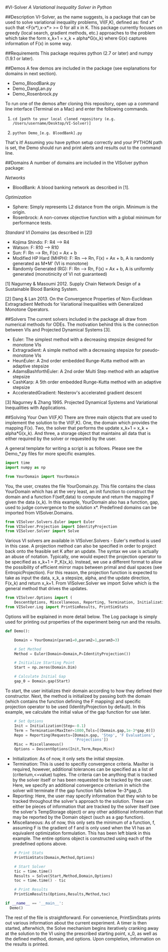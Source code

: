#VI-Solver
*A Variational Inequality Solver in Python*

##Description
VI-Solver, as the name suggests, is a package that can be used to solve variational inequality problems, VI(F,K), defined as: find x\* such that  \<F(x\*),x-x\*\> >= 0 for all x in K.  This package currently focuses on greedy (local search, gradient methods, etc.) approaches to the problem which take the form x\_k+1 = x\_k + alpha*G(x\_k) where G(x) captures information of F(x) in some way.

##Requirements
This package requires python (2.7 or later) and numpy (1.9.1 or later).

##Demos
A few demos are included in the package (see explanations for domains in next section).

- Demo_BloodBank.py
- Demo_DangLan.py
- Demo_Rosenbrock.py

To run one of the demos after cloning this repository, open up a command line interface (Terminal on a Mac) and enter the following commands.

1) `cd [path to your local cloned repository (e.g. /Users/username/Desktop/VI-Solver)]`

2) `python Demo_[e.g. BloodBank].py`

That's it! Assuming you have python setup correctly and your PYTHON path is set, the Demo should run and print alerts and results out to the command line.

##Domains
A number of domains are included in the VISolver python package:

*Networks*

- BloodBank: A blood banking network as described in [1].

*Optimization*

- Sphere: Simply represents L2 distance from the origin.  Minimum is the origin.
- Rosenbrock: A non-convex objective function with a global minimum for performance tests.

*Standard VI Domains* (as described in [2])

- Kojima Shindo: F: R4 --> R4
- Watson: F: R10 --> R10
- Sun: F: Rn --> Rn, F(x) = Ax + b
- Modified HP Hard (MHPH): F: Rn --> Rn, F(x) = Ax + b, A is randomly generated as M*M' (VI is monotone)
- Randomly Generated (RG): F: Rn --> Rn, F(x) = Ax + b, A is uniformly generated (monotinicity of VI not guaranteed)

[1] Nagurney & Masoumi 2012. Supply Chain Network Design of a Sustainable Blood Banking System.

[2] Dang & Lan 2013. On the Convergence Properties of Non-Euclidean Extragradient Methods for Variational Inequalities with Generalized Monotone Operators.

##Solvers
The current solvers included in the package all draw from numerical methods for ODEs.  The motivation behind this is the connection between VIs and Projected Dynamical Systems [3].

- Euler: The simplest method with a decreasing stepsize designed for monotone VIs
- Extragradient: A simple method with a decreasing stepsize for pseudo-monotone VIs
- HeunEuler: A 2nd order embedded Runge-Kutta method with an adaptive stepsize
- AdamsBashforthEuler: A 2nd order Multi Step method with an adaptive stepsize
- CashKarp: A 5th order embedded Runge-Kutta method with an adaptive stepsize
- AcceleratedGradient: Nesterov's accelerated gradient descent

[3] Nagurney & Zhang 1995. Projected Dynamical Systems and Variational Inequalities with Applications.

##Solving Your Own VI(F,K)
There are three main objects that are used to implement the solution to the VI(F,K). One, the domain which provides the mapping F(x).  Two, the solver that performs the update x\_k+1 = x\_k + alpha*G(x\_k).  And three, a storage object that maintains all data that is either required by the solver or requested by the user.

A general template for writing a script is as follows.  Please see the Demo_*.py files for more specific examples.
```python
import time
import numpy as np

from YourDomain import YourDomain
```
You, the user, creates the file YourDomain.py.  This file contains the class YourDomain which has at the very least, an init function to construct the domain and a function F(self,data) to compute and return the mapping F given the data (x\_k).  In this example, YourDomain also has a function, gap, used to judge convergence to the solution x\*.  Predefined domains can be imported from VISolver.Domains.
```python
from VISolver.Solvers.Euler import Euler
from VISolver.Projection import IdentityProjection
from VISolver.Solver import Solve
```
Various VI solvers are available in VISolver.Solvers - Euler's method is used in this case.  A projection method can also be specified in order to project back onto the feasible set K after an update.  The syntax we use is actually an abuse of notation.  Typically, one would expect the projection operator to be specified as x\_k+1 = P\_K(x\_k).  Instead, we use a different format to allow the possibility of efficient mirror maps between primal and dual spaces (see EntropicProjection).  For this reason, the projection function is expected to take as input the data, x\_k, a stepsize, alpha, and the update direction, F(x\_k) and return x\_k+1.  From VISolver.Solver we import Solve which is the general method that drives the updates.
```python
from VISolver.Options import (
    DescentOptions, Miscellaneous, Reporting, Termination, Initialization)
from VISolver.Log import PrintSimResults, PrintSimStats
```
Options will be explained in more detail below.  The Log package is simply used for printing out properties of the experiment being run and the results.
```python
def Demo():

    Domain = YourDomain(param1=0,param2=1,param3=3)

    # Set Method
    Method = Euler(Domain=Domain,P=IdentityProjection())

    # Initialize Starting Point
    Start = np.zeros(Domain.Dim)

    # Calculate Initial Gap
    gap_0 = Domain.gap(Start)
```
To start, the user initializes their domain according to how they defined their constructor.  Next, the method is initialized by passing both the domain (which contains the function defining the F mapping) and specific projection operator to be used (IdentityProjection by default).  In this example, we calculate the initial value of the gap function for use later.
```python
    # Set Options
    Init = Initialization(Step=-0.1)
    Term = Termination(MaxIter=1000,Tols=[(Domain.gap,1e-3*gap_0)])
    Repo = Reporting(Requests=[Domain.gap, 'Step', 'F Evaluations',
                               'Projections'])
    Misc = Miscellaneous()
    Options = DescentOptions(Init,Term,Repo,Misc)
```
- Initialization: As of now, it only sets the initial stepsize.
- Termination: This is used to specifiy convergence criteria.  MaxIter is required, however, additional tolerances can be specified as a list of (criterium,<=value) tuples.  The criteria can be anything that is tracked by the solver itself or has been requested to be tracked by the user.  Here, we specify an additional convergence criterium in which the solver will terminate if the gap function falls below 1e-3*gap_0.
- Reporting: Here, the user may specify information that they wish to be tracked throughout the solver's approach to the solution.  These can either be pieces of information that are tracked by the solver itself (see the solver's TempStorage object) or any other additional information that may be reported by the Domain object (such as a gap function).
- Miscellaneous: As of now, this only sets the minimum of a function, f, assuming F is the gradient of f and is only used when the VI has an equivalent optimization formulation.  This has been left blank in this example.
The entire options object is constructed using each of the predefined options above.
```python
    # Print Stats
    PrintSimStats(Domain,Method,Options)

    # Start Solver
    tic = time.time()
    Results = Solve(Start,Method,Domain,Options)
    toc = time.time() - tic

    # Print Results
    PrintSimResults(Options,Results,Method,toc)

if __name__ == '__main__':
  Demo()
```
The rest of the file is straightforward.  For convenience, PrintSimStats prints out various information about the current experiment.  A timer is then started, afterwhich, the Solve mechanism begins iteratively cranking away at the solution to the VI using the prescribed starting point, x\_0, as well as the defined method, domain, and options.  Upon completion, information on the results is printed.
